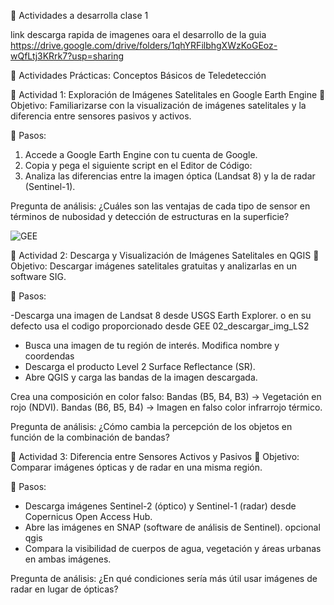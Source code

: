 
📌 Actividades a desarrolla clase 1

link descarga rapida de imagenes oara el desarrollo de la guia
https://drive.google.com/drive/folders/1qhYRFilbhgXWzKoGEoz-wQfLtj3KRrk7?usp=sharing 

🔬 Actividades Prácticas: Conceptos Básicos de Teledetección

📌 Actividad 1: Exploración de Imágenes Satelitales en Google Earth Engine
📍 Objetivo: Familiarizarse con la visualización de imágenes satelitales y la diferencia entre sensores pasivos y activos.

🔹 Pasos:

 1. Accede a Google Earth Engine con tu cuenta de Google.
 2. Copia y pega el siguiente script en el Editor de Código:
 3. Analiza las diferencias entre la imagen óptica (Landsat 8) y la de radar (Sentinel-1).

Pregunta de análisis: ¿Cuáles son las ventajas de cada tipo de sensor en términos de nubosidad y detección de estructuras en la superficie?


![GEE](https://github.com/user-attachments/assets/400396d9-2fd1-4189-a81a-0d8b55acb844)


📌 Actividad 2: Descarga y Visualización de Imágenes Satelitales en QGIS
📍 Objetivo: Descargar imágenes satelitales gratuitas y analizarlas en un software SIG.

🔹 Pasos:

-Descarga una imagen de Landsat 8 desde USGS Earth Explorer. o en su defecto usa el codigo proporcionado desde GEE 02_descargar_img_LS2
- Busca una imagen de tu región de interés. Modifica nombre y coordendas
- Descarga el producto Level 2 Surface Reflectance (SR).
- Abre QGIS y carga las bandas de la imagen descargada.

Crea una composición en color falso: 
Bandas (B5, B4, B3) → Vegetación en rojo (NDVI). 
Bandas (B6, B5, B4) → Imagen en falso color infrarrojo térmico. 

Pregunta de análisis: ¿Cómo cambia la percepción de los objetos en función de la combinación de bandas?


📌 Actividad 3: Diferencia entre Sensores Activos y Pasivos
📍 Objetivo: Comparar imágenes ópticas y de radar en una misma región.

🔹 Pasos:

- Descarga imágenes Sentinel-2 (óptico) y Sentinel-1 (radar) desde Copernicus Open Access Hub.
- Abre las imágenes en SNAP (software de análisis de Sentinel). opcional qgis
- Compara la visibilidad de cuerpos de agua, vegetación y áreas urbanas en ambas imágenes.
  
Pregunta de análisis: ¿En qué condiciones sería más útil usar imágenes de radar en lugar de ópticas?
